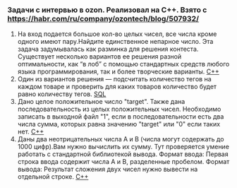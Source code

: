 ### Задачи с интервью в ozon. Реализовал на C++. Взято с https://habr.com/ru/company/ozontech/blog/507932/
1. На вход подается большое кол-во целых чисел, все числа кроме одного имеют пару.Найдите единственное непарное число. Эта задача задумывалась как разминка для 
решения контеста. Существует несколько вариантов ее решения разной оптимальности, как “в лоб” с помощью стандартных средств любого языка программирования, так и 
более творческие варианты. 
[C++](https://github.com/superpavelka/ozon_interview/blob/main/ozon1/1.cpp)
2. Один из вариантов решения — подсчитать количество тегов на каждом товаре и проверить для каких товаров количество будет равно количеству тегов.
[SQL](https://github.com/superpavelka/ozon_interview/blob/main/ozon2/1.txt)
3. Дано целое положительное число "target". Также дана последовательность из целых положительных чисел. Необходимо записать в выходной файл "1", если в последовательности есть два числа сумма, которых равна значению "target" или "0" если таких нет.
[C++](https://github.com/superpavelka/ozon_interview/blob/main/ozon3/1.cpp)
4. Даны два неотрицательных числа A и B (числа могут содержать до 1000 цифр).Вам нужно вычислить их сумму. Тут проверяется умение работать с стандартной библиотекой вывода. Формат ввода: Первая строка ввода содержит числа A и B, разделенные пробелом. Формат вывода: Результат сложения двух чисел нужно вывести на отдельной строке.
[C++](https://github.com/superpavelka/ozon_interview/blob/main/ozon4/1.cpp)
